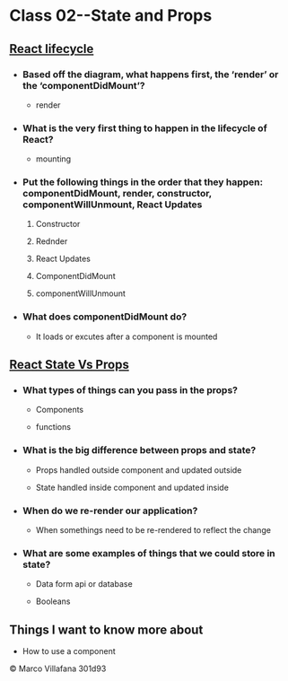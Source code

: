 # Class 02--State and Props

## [React lifecycle](https://medium.com/@joshuablankenshipnola/react-component-lifecycle-events-cb77e670a093)

+ ### Based off the diagram, what happens first, the ‘render’ or the ‘componentDidMount’? 

  + render 

+ ### What is the very first thing to happen in the lifecycle of React? 

  + mounting 

+ ### Put the following things in the order that they happen: componentDidMount, render, constructor, componentWillUnmount, React Updates 

    1. Constructor  

    2. Rednder  

    3. React Updates 

    4. ComponentDidMount 

    5. componentWillUnmount 

+ ### What does componentDidMount do? 

  + It loads or excutes after a component is mounted  

## [React State Vs Props](https://www.youtube.com/watch?v=IYvD9oBCuJI)

+ ### What types of things can you pass in the props? 

  + Components  

  + functions 

+ ### What is the big difference between props and state? 

  + Props handled outside component and updated outside  

  + State handled inside component and updated inside 

+ ### When do we re-render our application? 

  + When somethings need to be re-rendered to reflect the change  

+ ### What are some examples of things that we could store in state? 

  + Data form api or database  

  + Booleans
  
## Things I want to know more about

+ How to use a component

© Marco Villafana 301d93